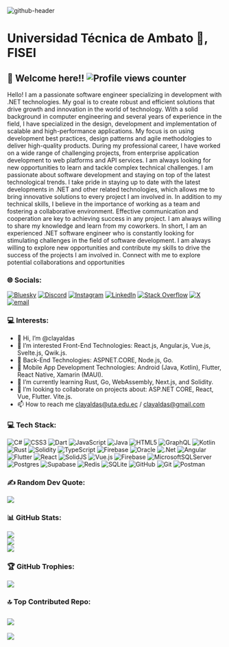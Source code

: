 ![github-header](https://github.com/user-attachments/assets/11329230-b0c0-426c-be4c-eaa835eb4c56)
# Universidad Técnica de Ambato 👋, FISEI
## 💫 Welcome here!! ![Profile views counter](https://komarev.com/ghpvc/?username=clayaldas&&style=flat-square)
Hello! I am a passionate software engineer specializing in development with .NET technologies. My goal is to create robust and efficient solutions that drive growth and innovation in the world of technology.
With a solid background in computer engineering and several years of experience in the field, I have specialized in the design, development and implementation of scalable and high-performance applications. My focus is on using development best practices, design patterns and agile methodologies to deliver high-quality products.
During my professional career, I have worked on a wide range of challenging projects, from enterprise application development to web platforms and API services. I am always looking for new opportunities to learn and tackle complex technical challenges.
I am passionate about software development and staying on top of the latest technological trends. I take pride in staying up to date with the latest developments in .NET and other related technologies, which allows me to bring innovative solutions to every project I am involved in.
In addition to my technical skills, I believe in the importance of working as a team and fostering a collaborative environment. Effective communication and cooperation are key to achieving success in any project. I am always willing to share my knowledge and learn from my coworkers.
In short, I am an experienced .NET software engineer who is constantly looking for stimulating challenges in the field of software development. I am always willing to explore new opportunities and contribute my skills to drive the success of the projects I am involved in.
Connect with me to explore potential collaborations and opportunities
<br/> 

### 🌐 Socials:
    
[![Bluesky](https://img.shields.io/badge/bluesky-0285FF?style=for-the-badge&logo=bluesky&logoColor=%23FFFFFF)](https://bsky.app/profile/clayaldas) [![Discord](https://img.shields.io/badge/Discord-%237289DA.svg?logo=discord&logoColor=white)](https://discord.gg/clayaldas) [![Instagram](https://img.shields.io/badge/Instagram-%23E4405F.svg?logo=Instagram&logoColor=white)](https://instagram.com/clayaldas) [![LinkedIn](https://img.shields.io/badge/LinkedIn-%230077B5.svg?logo=linkedin&logoColor=white)](https://linkedin.com/in/clayaldas) [![Stack Overflow](https://img.shields.io/badge/-Stackoverflow-FE7A16?logo=stack-overflow&logoColor=white)](https://stackoverflow.com/users/clayaldas) [![X](https://img.shields.io/badge/X-black.svg?logo=X&logoColor=white)](https://x.com/clayaldas) [![email](https://img.shields.io/badge/Email-D14836?logo=gmail&logoColor=white)](mailto:clayaldas) 

### 💻 Interests:    
  - 👋 Hi, I’m @clayaldas
- 👀 I’m interested Front-End Technologies: React.js, Angular.js, Vue.js, Svelte.js, Qwik.js.
- 👀 Back-End Technologies: ASPNET.CORE, Node.js, Go.
- 👀 Mobile App Development Technologies: Android (Java, Kotlin), Flutter, React Native, Xamarin (MAUI).
- 🌱 I’m currently learning Rust, Go, WebAssembly, Next.js, and Solidity.
- 💞️ I’m looking to collaborate on projects about: ASP.NET CORE, React, Vue, Flutter. Vite.js.
- 📫 How to reach me clayaldas@uta.edu.ec / clayaldas@gmail.com

### 💻 Tech Stack:
![C#](https://img.shields.io/badge/c%23-%23239120.svg?style=plastic&logo=csharp&logoColor=white) ![CSS3](https://img.shields.io/badge/css3-%231572B6.svg?style=plastic&logo=css3&logoColor=white) ![Dart](https://img.shields.io/badge/dart-%230175C2.svg?style=plastic&logo=dart&logoColor=white) ![JavaScript](https://img.shields.io/badge/javascript-%23323330.svg?style=plastic&logo=javascript&logoColor=%23F7DF1E) ![Java](https://img.shields.io/badge/java-%23ED8B00.svg?style=plastic&logo=openjdk&logoColor=white) ![HTML5](https://img.shields.io/badge/html5-%23E34F26.svg?style=plastic&logo=html5&logoColor=white) ![GraphQL](https://img.shields.io/badge/-GraphQL-E10098?style=plastic&logo=graphql&logoColor=white) ![Kotlin](https://img.shields.io/badge/kotlin-%237F52FF.svg?style=plastic&logo=kotlin&logoColor=white) ![Rust](https://img.shields.io/badge/rust-%23000000.svg?style=plastic&logo=rust&logoColor=white) ![Solidity](https://img.shields.io/badge/Solidity-%23363636.svg?style=plastic&logo=solidity&logoColor=white) ![TypeScript](https://img.shields.io/badge/typescript-%23007ACC.svg?style=plastic&logo=typescript&logoColor=white) ![Firebase](https://img.shields.io/badge/firebase-%23039BE5.svg?style=plastic&logo=firebase) ![Oracle](https://img.shields.io/badge/Oracle-F80000?style=plastic&logo=oracle&logoColor=white) ![.Net](https://img.shields.io/badge/.NET-5C2D91?style=plastic&logo=.net&logoColor=white) ![Angular](https://img.shields.io/badge/angular-%23DD0031.svg?style=plastic&logo=angular&logoColor=white) ![Flutter](https://img.shields.io/badge/Flutter-%2302569B.svg?style=plastic&logo=Flutter&logoColor=white) ![React](https://img.shields.io/badge/react-%2320232a.svg?style=plastic&logo=react&logoColor=%2361DAFB) ![SolidJS](https://img.shields.io/badge/SolidJS-2c4f7c?style=plastic&logo=solid&logoColor=c8c9cb) ![Vue.js](https://img.shields.io/badge/vue.js-%2335495e.svg?style=plastic&logo=vuedotjs&logoColor=%234FC08D) ![Firebase](https://img.shields.io/badge/firebase-a08021?style=plastic&logo=firebase&logoColor=ffcd34) ![MicrosoftSQLServer](https://img.shields.io/badge/Microsoft%20SQL%20Server-CC2927?style=plastic&logo=microsoft%20sql%20server&logoColor=white) ![Postgres](https://img.shields.io/badge/postgres-%23316192.svg?style=plastic&logo=postgresql&logoColor=white) ![Supabase](https://img.shields.io/badge/Supabase-3ECF8E?style=plastic&logo=supabase&logoColor=white) ![Redis](https://img.shields.io/badge/redis-%23DD0031.svg?style=plastic&logo=redis&logoColor=white) ![SQLite](https://img.shields.io/badge/sqlite-%2307405e.svg?style=plastic&logo=sqlite&logoColor=white) ![GitHub](https://img.shields.io/badge/github-%23121011.svg?style=plastic&logo=github&logoColor=white) ![Git](https://img.shields.io/badge/git-%23F05033.svg?style=plastic&logo=git&logoColor=white) ![Postman](https://img.shields.io/badge/Postman-FF6C37?style=plastic&logo=postman&logoColor=white) 

### ✍️ Random Dev Quote:
![](https://quotes-github-readme.vercel.app/api?type=horizontal&theme=tokyonight)

### 📊 GitHub Stats:
![](https://github-readme-stats.vercel.app/api?username=clayaldas&theme=holi&hide_border=false&include_all_commits=true&count_private=true)<br/>
![](https://github-readme-streak-stats.herokuapp.com/?user=clayaldas&theme=dark&hide_border=false)<br/>
![](https://github-readme-stats.vercel.app/api/top-langs/?username=clayaldas&theme=holi&hide_border=false&include_all_commits=true&count_private=true&layout=compact)

### 🏆 GitHub Trophies:
![](https://github-profile-trophy.vercel.app/?username=clayaldas&theme=monokai&no-frame=false&no-bg=false&margin-w=4)

### 🔝 Top Contributed Repo:
![](https://github-contributor-stats.vercel.app/api?username=clayaldas&limit=5&theme=monokai&combine_all_yearly_contributions=true)
---
[![](https://visitcount.itsvg.in/api?id=clayaldas&icon=9&color=13)](https://visitcount.itsvg.in)
<!-- Proudly created with GPRM ( https://gprm.itsvg.in ) -->
